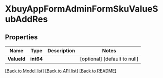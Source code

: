 # XbuyAppFormAdminFormSkuValueSubAddRes

## Properties
Name | Type | Description | Notes
------------ | ------------- | ------------- | -------------
**ValueId** | **int64** |  | [optional] [default to null]

[[Back to Model list]](../README.md#documentation-for-models) [[Back to API list]](../README.md#documentation-for-api-endpoints) [[Back to README]](../README.md)

